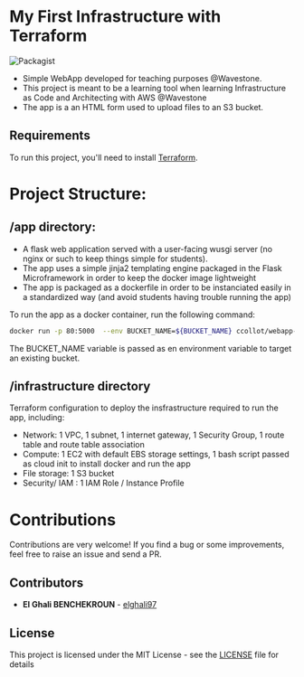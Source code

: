# My First Infrastructure with Terraform

![Packagist](https://img.shields.io/packagist/l/doctrine/orm.svg)

- Simple WebApp developed for teaching purposes @Wavestone.
- This project is meant to be a learning tool when learning Infrastructure as Code and Architecting with AWS @Wavestone 
- The app is a an HTML form used to upload files to an S3 bucket.

## Requirements
To run this project, you'll need to install [Terraform](https://learn.hashicorp.com/tutorials/terraform/install-cli).

# Project Structure:

## /app directory:
- A flask web application served with a user-facing wusgi server (no nginx or such to keep things simple for students).
- The app uses a simple jinja2 templating engine packaged in  the Flask Microframework in order to keep the docker image lightweight
- The app is packaged as a dockerfile in order to be instanciated easily in a standardized way (and avoid students having trouble running the app)

To run the app as a docker container, run the following command:

```sh
docker run -p 80:5000  --env BUCKET_NAME=${BUCKET_NAME} ccollot/webapp-formation
```
The BUCKET_NAME variable is passed as en environment variable to target an existing bucket.

## /infrastructure directory
Terraform configuration to deploy the insfrastructure required to run the app, including:

- Network: 1 VPC, 1 subnet, 1 internet gateway, 1 Security Group, 1 route table and route table association
- Compute: 1 EC2 with default EBS storage settings, 1 bash script passed as cloud init to install docker and run the app
- File storage: 1 S3 bucket
- Security/ IAM : 1 IAM Role / Instance Profile 


# Contributions
Contributions are very welcome! If you find a bug or some improvements, feel free to raise an issue and send a PR. 

## Contributors

* **El Ghali BENCHEKROUN** - [elghali97](https://github.com/elghali97)

## License

This project is licensed under the MIT License - see the [LICENSE](LICENSE) file for details